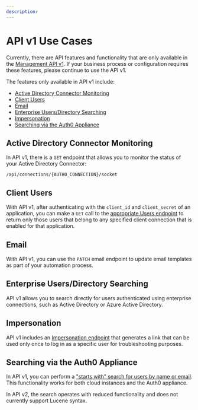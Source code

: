 ```yaml
---
description:
---
```


# API v1 Use Cases

Currently, there are API features and functionality that are only available in the [Management API v1](/api/v1). If your business process or configuration requires these features, please continue to use the API v1.

The features only available in API v1 include:

* [Active Directory Connector Monitoring](#active-directory-connector-monitoring)
* [Client Users](#client-users)
* [Email](#email)
* [Enterprise Users/Directory Searching](#enterprise-users/directory-searching)
* [Impersonation](#impersonation)
* [Searching via the Auth0 Appliance](#searching-via-the-auth0-appliance)

## Active Directory Connector Monitoring

In API v1, there is a `GET` endpoint that allows you to monitor the status of your Active Directory Connector:

`/api/connections/{AUTH0_CONNECTION}/socket`

## Client Users

With API v1, after authenticating with the `client_id` and `client_secret` of an application, you can make a `GET` call to the [appropriate Users endpoint](/api/v1#!#get--api-clients--client-id--users) to return only those users that belong to any specified client connection that is enabled for that application.

## Email

With API v1, you can use the `PATCH` email endpoint to update email templates as part of your automation process.

## Enterprise Users/Directory Searching

API v1 allows you to search directly for users authenticated using enterprise connections, such as Active Directory or Azure Active Directory.

## Impersonation

API v1 includes an [Impersonation endpoint](/auth-api#impersonation) that generates a link that can be used only once to log in as a specific user for troubleshooting purposes.

## Searching via the Auth0 Appliance

In API v1, you can perform a ["starts with" search for users by name or email](/api/v1#!#get--api-users-search--criteria-). This functionality works for both cloud instances and the Auth0 appliance.

In API v2, the search operates with reduced functionality and does not currently support Lucene syntax.
